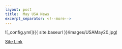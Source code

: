 ```yaml
---
layout: post
title:  May USA News
excerpt_separator: <!--more-->
---
```



![_config.yml]({{ site.baseurl }}/images/USAMay20.jpg)

[Site Link](https://usmenssheds.files.wordpress.com/2020/03/2-2020-newsletter-1.pdf)
